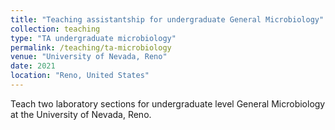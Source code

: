 ```yaml
---
title: "Teaching assistantship for undergraduate General Microbiology"
collection: teaching
type: "TA undergraduate microbiology"
permalink: /teaching/ta-microbiology
venue: "University of Nevada, Reno"
date: 2021
location: "Reno, United States"
---
```


Teach two laboratory sections for undergraduate level General Microbiology at the University of Nevada, Reno.